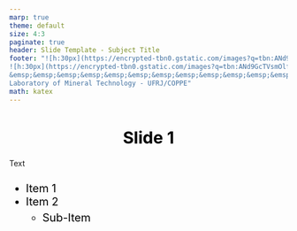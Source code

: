 ```yaml
---
marp: true
theme: default
size: 4:3
paginate: true
header: Slide Template - Subject Title
footer: "![h:30px](https://encrypted-tbn0.gstatic.com/images?q=tbn:ANd9GcTU4GusKtqdkzZLkgJqtUlPciE5OLU8hRrXeQ&usqp=CAU)
![h:30px](https://encrypted-tbn0.gstatic.com/images?q=tbn:ANd9GcTVsmOlf_yVYucf6VwUe6XA46TZvyXtKQ1BVSwuajOlQRjqJXsvmg8ULRLiBzE_r44Kydk&usqp=CAU)
&emsp;&emsp;&emsp;&emsp;&emsp;&emsp;&emsp;&emsp;&emsp;&emsp;&emsp;&emsp;&emsp;&emsp;&emsp;&emsp;&emsp;&emsp;&emsp;&emsp;
Laboratory of Mineral Technology - UFRJ/COPPE"
math: katex
---
```


<style>
header{
  width: 960px;
  padding: 2px 20px;
  top: 0px;
  left: 0px;
  background: #ac0505;
  color: white;
  font-size: 16px;
  font-style: italic;
  font-weight: normal;
},
footer{
  display: flex;
  width: 960px;
  padding: 0px 0px 0px 0px;
  bottom: 0px;
  left: 0px;
  background: #ac0505;
  color: white;
  font-size: 15px;
  font-style: italic;
  font-weight: lighter;
  text-align: justified;
}
h1{
font-size: 30px;
text-align: center;
padding: 0px 0px 0px 0px;
color: black;
}
ul{
  padding: 5px 0px 0px 30px;
  font-size: 20px;
  color: black;
}
section {
  background: white;
  padding: 40px 0px 0px 20px;
  font-size: 20px;
  font-style: normal;
  font-weight: lighte;
  text-align: justified;
  justify-content: flex-start;
  height: 720px;
  width: 960px;
  }
section::after {
  font-size: 16px;
  font-style: italic;
  font-weight: lighter;
  color: white;
  bottom: 6px;
  right: 15px;
}
img[alt~="center"] {
  display: block;
  margin: 0 auto;
}
</style>

# Slide 1

Text

- Item 1
- Item 2
    - Sub-Item
